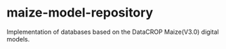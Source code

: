 # maize-model-repository
Implementation of databases based on the DataCROP Maize(V3.0) digital models. 
